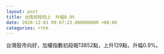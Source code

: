 ```yaml
---
layout: post
title: 台股初段向上　升幅0.9%
date: 2020-12-01 09:07:23.000000000 +08:00
categories: rthk
---
```


台灣股市向好，加權指數初段報13852點，上升129點，升幅0.9%。
